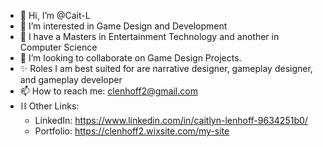 - 👋 Hi, I’m @Cait-L
- 👀 I’m interested in Game Design and Development
- 🌱 I have a Masters in Entertainment Technology and another in Computer Science
- 💞️ I’m looking to collaborate on Game Design Projects.
- ✨ Roles I am best suited for are narrative designer, gameplay designer, and gameplay developer
- 📫 How to reach me: clenhoff2@gmail.com
- ⛓️ Other Links:
  - LinkedIn: https://www.linkedin.com/in/caitlyn-lenhoff-9634251b0/
  - Portfolio: https://clenhoff2.wixsite.com/my-site
<!---

Cait-L/Cait-L is a ✨ special ✨ repository because its `README.md` (this file) appears on your GitHub profile.
You can click the Preview link to take a look at your changes.
--->
